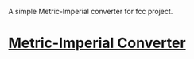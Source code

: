 A simple Metric-Imperial converter for fcc project. 

# [Metric-Imperial Converter](https://www.freecodecamp.org/learn/quality-assurance/quality-assurance-projects/metric-imperial-converter)
